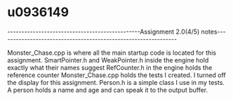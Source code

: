 # u0936149
-----------------------------------------------Assignment 2.0(4/5) notes---------------------------------------------------------------

 Monster_Chase.cpp is where all the main startup code is located for this assignment. 
SmartPointer.h and WeakPointer.h inside the engine hold exactly what their names suggest 
RefCounter.h in the engine holds the reference counter
Monster_Chase.cpp holds the tests I created. I turned off the display for this assignment. 
Person.h is a simple class I use in my tests. A person holds a name and age and can speak it to the output buffer.